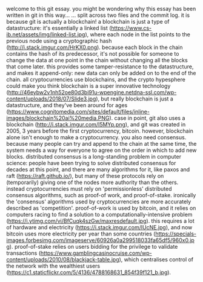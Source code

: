 welcome to this git essay.
you might be wondering why this essay has been written in git in this way...
... split across two files and the commit log.
it is because git is actually a blockchain!
a blockchain is just a type of datastructure:
it's essentially a linked list (https://www.cs-ib.net/assets/img/linked-list.jpg),
where each node in the list points to the previous node using a cryptographic hash (http://i.stack.imgur.com/HrKX0.png).
because each block in the chain contains the hash of its predecessor,
it's not possible for someone to change the data at one point in the chain without changing all the blocks that come later.
this provides some tamper-resistance to the datastructure,
and makes it append-only:
new data can only be added on to the end of the chain.
all cryptocurrencies use blockchains,
and the crypto hypesphere could make you think blockchain is a super innovative technology (http://46eybw2v1nh52oe80d3bi91u-wpengine.netdna-ssl.com/wp-content/uploads/2018/07/Slide3.jpg),
but really blockchain is just a datastructure,
and they've been around for ages (https://www.cognitomedia.com/sites/default/files/inline-images/blockchain%20ai%20media.PNG).
case in point, git also uses a blockchain (http://i.stack.imgur.com/I5MYp.png),
and git was created in 2005,
3 years before the first cryptocurrency, bitcoin.
however, blockchain alone isn't enough to make a cryptocurrency.
you also need consensus.
because many people can try and append to the chain at the same time,
the system needs a way for everyone to agree on the order in which to add new blocks.
distributed consensus is a long-standing problem in computer science:
people have been trying to solve distributed consensus for decades at this point,
and there are many algorithms for it,
like paxos and raft (https://raft.github.io/),
but many of these protocols rely on (temporarily) giving one of the nodes more authority than the others.
instead cryptocurrencies must rely on 'permissionless' distributed consensus algorithms,
such as proof-of work,
and proof-of-stake.
ironically the 'consensus' algorithms used by cryptocurrencies are more accurately described as 'competition'.
proof-of-work is used by bitcoin,
and it relies on computers racing to find a solution to a computationally-intensive problem (https://i.ytimg.com/vi/BfCuqk4szGw/maxresdefault.jpg).
this requires a lot of hardware and electricity (https://i.stack.imgur.com/lUcNE.jpg),
and now bitcoin uses more electricity per year than some countries (https://specials-images.forbesimg.com/imageserve/60926a0a299518033fa65df5/960x0.jpg).
proof-of-stake relies on users bidding for the privilege to validate transactions (https://www.gamblingcasinocruise.com/wp-content/uploads/2010/08/blackjack-table.jpg),
which centralises control of the network with the wealthiest users (https://c1.staticflickr.com/5/4136/4788168631_854f39f121_b.jpg).

